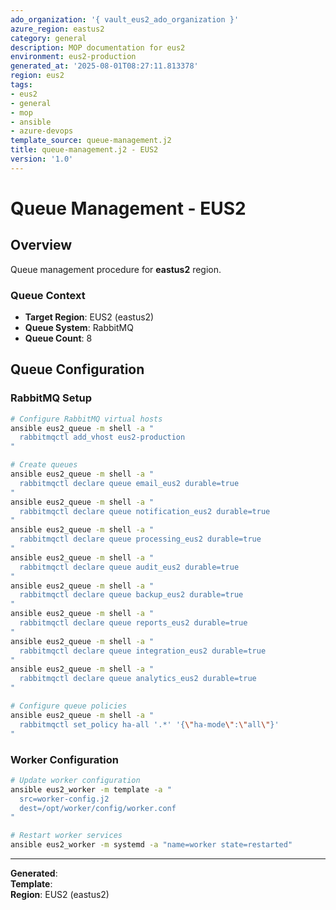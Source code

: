 ```yaml
---
ado_organization: '{ vault_eus2_ado_organization }'
azure_region: eastus2
category: general
description: MOP documentation for eus2
environment: eus2-production
generated_at: '2025-08-01T08:27:11.813378'
region: eus2
tags:
- eus2
- general
- mop
- ansible
- azure-devops
template_source: queue-management.j2
title: queue-management.j2 - EUS2
version: '1.0'
---
```



# Queue Management - EUS2

## Overview

Queue management procedure for **eastus2** region.

### Queue Context

- **Target Region**: EUS2 (eastus2)
- **Queue System**: RabbitMQ
- **Queue Count**: 8

## Queue Configuration

### RabbitMQ Setup
```bash
# Configure RabbitMQ virtual hosts
ansible eus2_queue -m shell -a "
  rabbitmqctl add_vhost eus2-production
"

# Create queues
ansible eus2_queue -m shell -a "
  rabbitmqctl declare queue email_eus2 durable=true
"
ansible eus2_queue -m shell -a "
  rabbitmqctl declare queue notification_eus2 durable=true
"
ansible eus2_queue -m shell -a "
  rabbitmqctl declare queue processing_eus2 durable=true
"
ansible eus2_queue -m shell -a "
  rabbitmqctl declare queue audit_eus2 durable=true
"
ansible eus2_queue -m shell -a "
  rabbitmqctl declare queue backup_eus2 durable=true
"
ansible eus2_queue -m shell -a "
  rabbitmqctl declare queue reports_eus2 durable=true
"
ansible eus2_queue -m shell -a "
  rabbitmqctl declare queue integration_eus2 durable=true
"
ansible eus2_queue -m shell -a "
  rabbitmqctl declare queue analytics_eus2 durable=true
"

# Configure queue policies
ansible eus2_queue -m shell -a "
  rabbitmqctl set_policy ha-all '.*' '{\"ha-mode\":\"all\"}'
"
```

### Worker Configuration
```bash
# Update worker configuration
ansible eus2_worker -m template -a "
  src=worker-config.j2
  dest=/opt/worker/config/worker.conf
"

# Restart worker services
ansible eus2_worker -m systemd -a "name=worker state=restarted"
```

---

**Generated**:   
**Template**:   
**Region**: EUS2 (eastus2)